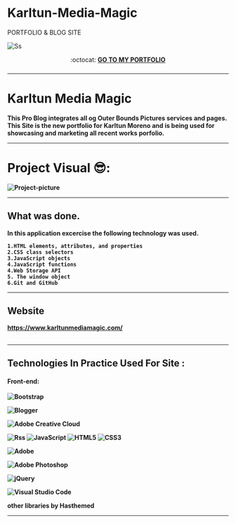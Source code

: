# Karltun-Media-Magic

PORTFOLIO & BLOG SITE

![Ss](https://www.karltunmediamagic.com/assets/img/logo/logo.png)

<p align="center"> :octocat: <b><a href="https://www.karltunmediamagic.com/portfolio.html"> GO TO MY PORTFOLIO </a>


### 
_____________________________________________________________________________
# Karltun Media Magic
This Pro Blog integrates all og Outer Bounds Pictures services and pages.  This Site is the new portfolio for Karltun Moreno and is being used
for showcasing and marketing all recent works porfolio. 
_________________________________________________________________________________________________________________________________________________________________
# Project Visual 😎:
![Project-picture]()


____________________________________________________________________________________________________________________________________________________________________

## What was done.

In this application excercise the following technology was used.

    1.HTML elements, attributes, and properties
    2.CSS class selectors
    3.JavaScript objects
    4.JavaScript functions
    4.Web Storage API
    5. The window object
    6.Git and GitHub


____________________________________________________________________________________________________________________________________________________________________

## Website

https://www.karltunmediamagic.com/


##


________________________________________________________________________________________________________________________________________________________

## Technologies In Practice Used For Site :
  
  #### Front-end:
  ![Bootstrap](https://img.shields.io/badge/bootstrap-%23563D7C.svg?logo=bootstrap&logoColor=white&style=for-the-badge)

![Blogger](https://img.shields.io/badge/Blogger-FF5722?style=for-the-badge&logo=blogger&logoColor=white)

![Adobe Creative Cloud](https://img.shields.io/badge/Adobe%20Creative%20Cloud-DA1F26.svg?style=for-the-badge&logo=Adobe%20Creative%20Cloud&logoColor=white)

![Rss](https://img.shields.io/badge/rss-F88900?style=for-the-badge&logo=rss&logoColor=white)
 ![JavaScript](https://img.shields.io/badge/-JavaScript-%23F7DF1C?style=flat-square&logo=javascript&logoColor=000000&color=d1b01f)
![HTML5](https://img.shields.io/badge/html5-%23E34F26.svg?logo=html5&logoColor=white&style=for-the-badge)
![CSS3](https://img.shields.io/badge/css3-%231572B6.svg?logo=css3&logoColor=white&style=for-the-badge)

![Adobe](https://img.shields.io/badge/adobe-%23FF0000.svg?style=for-the-badge&logo=adobe&logoColor=white)

![Adobe Photoshop](https://img.shields.io/badge/adobe%20photoshop-%2331A8FF.svg?style=for-the-badge&logo=adobe%20photoshop&logoColor=white)  

![jQuery](https://img.shields.io/badge/jquery-%230769AD.svg?style=for-the-badge&logo=jquery&logoColor=white)


![Visual Studio Code](https://img.shields.io/badge/Visual%20Studio%20Code-0078d7.svg?style=for-the-badge&logo=visual-studio-code&logoColor=white)

other libraries by Hasthemed

     
_______________________________________________________________________________________________________________________________________________________

